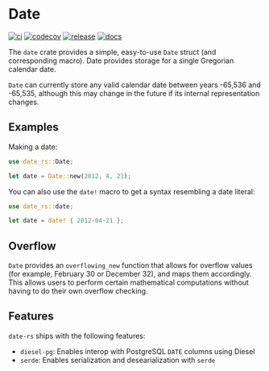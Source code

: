 # Date

[![ci](https://github.com/ss151/date-rs/actions/workflows/ci.yaml/badge.svg)](https://github.com/ss151/date-rs/actions/workflows/ci.yaml)
[![codecov](https://codecov.io/gh/ss151/date-rs/branch/main/graph/badge.svg?token=FyWXWAuxMH)](https://codecov.io/gh/ss151/date-rs)
[![release](https://api-prd.cloudsmith.io/v1/badges/version/ss151/rust/cargo/date-rs/latest/x/?render=true&show_latest=false&badge_token=gAAAAABle61i4iPL0V1PXCIb3pbBNDLF1sO2N2w4Z68H3otd3wBLKVk-Hk4g1M6ywVqVsKmMMrnWOmFZpdGMkTZ90YKjXMw7yB_hC8vEEHJQUMkQAjDE87M%3D)](https://cloudsmith.io/~ss151/repos/rust/packages/detail/cargo/date-rs/latest/)
[![docs](https://img.shields.io/badge/docs-release-blue)](https://rustdoc.highsignal.tech/date-rs/)

The `date` crate provides a simple, easy-to-use `Date` struct (and corresponding macro). Date
provides storage for a single Gregorian calendar date.

`Date` can currently store any valid calendar date between years -65,536 and -65,535, although this
may change in the future if its internal representation changes.

## Examples

Making a date:

```rs
use date_rs::Date;

let date = Date::new(2012, 4, 21);
```

You can also use the `date!` macro to get a syntax resembling a date literal:

```rs
use date_rs::date;

let date = date! { 2012-04-21 };
```

## Overflow

`Date` provides an `overflowing_new` function that allows for overflow values (for example,
February 30 or December 32), and maps them accordingly. This allows users to perform certain
mathematical computations without having to do their own overflow checking.

## Features

`date-rs` ships with the following features:

- `diesel-pg`: Enables interop with PostgreSQL `DATE` columns using Diesel
- `serde`: Enables serialization and desearialization with `serde`
